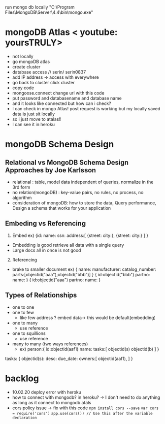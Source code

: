 run mongo db locally
"C:\Program Files\MongoDB\Server\4.4\bin\mongo.exe"

# mongoDB Atlas < youtube: yoursTRULY>

- not locally
- go mongoDB atlas
- create cluster
- database access // serin/ serin0837
- add IP address -> access with everywhere
- go back to cluster click cluster
- copy code
- mongoose.connect change url with this code
- put password and databasename and database name
- and it looks like connected but how can i check?
- I can check in mongo Atlas! post request is working but my locally saved data is just sit locally
- so i just move to atalas!!
- I can see it in heroku

# mongoDB Schema Design

## Relational vs MongoDB Schema Design Approaches by Joe Karlsson

- relational : table, model data independent of queries, normalize in the 3rd form
- no relation(mongoDB) : key-value pairs, no rules, no process, no algorithm
- consideration of mongoDB: how to store the data, Query performance, Design a schema that works for your application

## Embeding vs Referencing

1. Embed
   ex)
   {id:
   name:
   ssn:
   address:[
   {street:
   city:},
   {street:
   city:}
   ]
   }

- Embedding is good retrieve all data with a single query
- Large docs all in once is not good

2. Referencing

- brake to smaller document
  ex) {
  name:
  manufacturer:
  catalog_number:
  parts:[objectid("aaa"),objectid("bbb")]
  }
  {
  id:objectid("bbb")
  partno:
  name:
  }
  {
  id:objectid("aaa")
  partno:
  name:
  }

## Types of Relationships

- one to one
- one to few
  - like few address ? embed data-> this would be default(embedding)
- one to many
  - use reference
- one to squillions
  - use reference
- many to many (two ways references)
  - ex) person:{
    id:objectid(aaf1)
    name:
    tasks:[
    objectid(s)
    objectid(b)
    ]
    }

tasks:
{
objectid(s):
desc:
due_date:
owners:[
objectid(aaf1),
]
}

# backlog

- 10.02.20 deploy error with heroku
- how to connect with mongodb? in heroku? -> I don't need to do anything as long as it connect to mongodb atals
- cors policy issue -> fix with this code
  `npm install cors --save`
  `var cors = require('cors')`
  `app.use(cors()) // Use this after the variable declaration`

